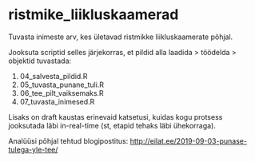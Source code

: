 # ristmike_liikluskaamerad
Tuvasta inimeste arv, kes ületavad ristmikke liikluskaamerate põhjal.

Jooksuta scriptid selles järjekorras, et pildid alla laadida > töödelda > objektid tuvastada:
1. 04_salvesta_pildid.R
2. 05_tuvasta_punane_tuli.R
3. 06_tee_pilt_vaiksemaks.R
4. 07_tuvasta_inimesed.R

Lisaks on draft kaustas erinevaid katsetusi, kuidas kogu protsess jooksutada läbi in-real-time (st, etapid tehaks läbi ühekorraga).

Analüüsi põhjal tehtud blogipostitus: http://eilat.ee/2019-09-03-punase-tulega-yle-tee/